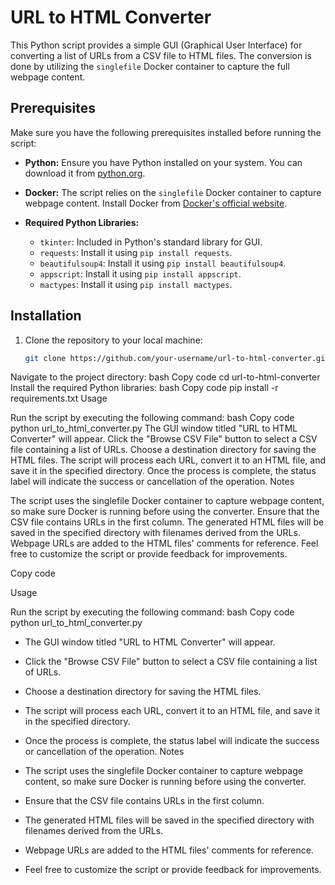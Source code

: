 # URL to HTML Converter

This Python script provides a simple GUI (Graphical User Interface) for converting a list of URLs from a CSV file to HTML files. The conversion is done by utilizing the `singlefile` Docker container to capture the full webpage content.

## Prerequisites

Make sure you have the following prerequisites installed before running the script:

- **Python:** Ensure you have Python installed on your system. You can download it from [python.org](https://www.python.org/downloads/).

- **Docker:** The script relies on the `singlefile` Docker container to capture webpage content. Install Docker from [Docker's official website](https://www.docker.com/get-started).

- **Required Python Libraries:**
  - `tkinter`: Included in Python's standard library for GUI.
  - `requests`: Install it using `pip install requests`.
  - `beautifulsoup4`: Install it using `pip install beautifulsoup4`.
  - `appscript`: Install it using `pip install appscript`.
  - `mactypes`: Install it using `pip install mactypes`.

## Installation

1. Clone the repository to your local machine:

   ```bash
   git clone https://github.com/your-username/url-to-html-converter.git
Navigate to the project directory:
bash
Copy code
cd url-to-html-converter
Install the required Python libraries:
bash
Copy code
pip install -r requirements.txt
Usage

Run the script by executing the following command:
bash
Copy code
python url_to_html_converter.py
The GUI window titled "URL to HTML Converter" will appear.
Click the "Browse CSV File" button to select a CSV file containing a list of URLs.
Choose a destination directory for saving the HTML files.
The script will process each URL, convert it to an HTML file, and save it in the specified directory.
Once the process is complete, the status label will indicate the success or cancellation of the operation.
Notes

The script uses the singlefile Docker container to capture webpage content, so make sure Docker is running before using the converter.
Ensure that the CSV file contains URLs in the first column.
The generated HTML files will be saved in the specified directory with filenames derived from the URLs.
Webpage URLs are added to the HTML files' comments for reference.
Feel free to customize the script or provide feedback for improvements.

Copy code


Usage

Run the script by executing the following command:
bash
Copy code
python url_to_html_converter.py
- The GUI window titled "URL to HTML Converter" will appear.
- Click the "Browse CSV File" button to select a CSV file containing a list of URLs.
- Choose a destination directory for saving the HTML files.
- The script will process each URL, convert it to an HTML file, and save it in the specified directory.
- Once the process is complete, the status label will indicate the success or cancellation of the operation.
Notes

- The script uses the singlefile Docker container to capture webpage content, so make sure Docker is running before using the converter.
- Ensure that the CSV file contains URLs in the first column.
- The generated HTML files will be saved in the specified directory with filenames derived from the URLs.
- Webpage URLs are added to the HTML files' comments for reference.
- Feel free to customize the script or provide feedback for improvements.
